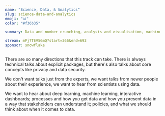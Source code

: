```yaml
---
name: "Science, Data, & Analytics"
slug: science-data-and-analytics
emoji: "📊"
color: "#f36b35"

summary: Data and number crunching, analysis and visualisation, machine learning, and how those things affect us human beings.

stream: mPj7TEV56mQ?start=366&end=693 
sponsor: snowflake
---
```


There are so many directions that this track can take. There is always technical talks about explicit packages, but there's also talks about core concepts like privacy and data security. 

We don't want talks just from the experts, we want talks from newer people about their experience, we want to hear from scientists using data. 

We want to hear about deep learning, machine learning, interactive dashboards; processes and how *you* get data and how you present data in a way that stakeholders can understand it; policies, and what we should think about when it comes to data. 


